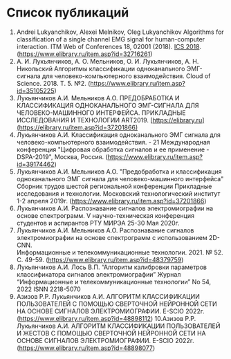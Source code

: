 # Список публикаций

1. Andrei Lukyanchikov, Alexei Melnikov, Oleg Lukyanchikov Algorithms for classification of a single channel EMG signal for human-computer interaction. ITM Web of Conferences 18, 02001 (2018). [ICS 2018](https://doi.org/10.1051/itmconf/20181802001). (https://www.elibrary.ru/item.asp?id=32716261)
2. А. И. Лукьянчиков, А. О. Мельников, О. И. Лукьянчиков, А. Н. Никольский Алгоритмы классификации одноканального ЭМГ-сигнала для человеко-компьютерного взаимодействия. Cloud of Science. 2018. T. 5. №2. (https://www.elibrary.ru/item.asp?id=35105225)
3. Лукьянчиков А.И. Мельников А.О. ПРЕДОБРАБОТКА И КЛАССИФИКАЦИЯ ОДНОКАНАЛЬНОГО ЭМГ-СИГНАЛА ДЛЯ ЧЕЛОВЕКО-МАШИННОГО ИНТЕРФЕЙСА. ПРИКЛАДНЫЕ ИССЛЕДОВАНИЯ И ТЕХНОЛОГИИ ART2019. [https://elibrary.ru](https://elibrary.ru/item.asp?id=37201866)
4. Лукьянчиков А.И. Классификация одноканального ЭМГ сигнала для человеко-компьютерного взаимодействия. - 21 Международная конференция "Цифровая обработка сигналов и ее применение - DSPA-2019", Москва, Россия. (https://www.elibrary.ru/item.asp?id=39174462)
5. Лукьянчиков А.И. Мельников А.О. "Предобработка и классификация одноканального ЭМГ сигнала для человеко-машинного интерфейса" Сборник трудов шестой региональной конференции Прикладные исследования и технологии. Московский технологический институт 1-2 апреля 2019г. (https://www.elibrary.ru/item.asp?id=37201866)
6. Лукьянчиков А.И. Распознавание сигналов электромиографии на основе спектрограмм. V научно-техническая конференция студентов и аспирантов РТУ МИРЭА 25-30 Мая 2020г.
7. Лукьянчиков А.И. Мельников А.О. Распознавание сигналов электромиографии на основе спектрограмм с использованием 2D-CNN. 	
Информационные и телекоммуникационные технологии. 2021. № 52. С. 49-59. (https://www.elibrary.ru/item.asp?id=48379759)
8. Лукьянчиков А.И. Лось В.П. “Алгоритм калибровки параметров классификатора сигналов электромиографии” Журнал “Информационные и телекоммуникационные технологии” No 54, 2022 ISNN 2218-5070
9. Азизов Р.Р. Лукьянчиков А.И. АЛГОРИТМ КЛАССИФИКАЦИИ ПОЛЬЗОВАТЕЛЕЙ С ПОМОЩЬЮ СВЕРТОЧНОЙ НЕЙРОННОЙ СЕТИ НА ОСНОВЕ СИГНАЛОВ ЭЛЕКТРОМИОГРАФИИ. E-SCIO 2022г. (https://www.elibrary.ru/item.asp?id=48898112)
10.Азизов Р.Р. Лукьянчиков А.И. АЛГОРИТМ КЛАССИФИКАЦИИ ПОЛЬЗОВАТЕЛЕЙ И ЖЕСТОВ С ПОМОЩЬЮ СВЕРТОЧНОЙ НЕЙРОННОЙ СЕТИ НА ОСНОВЕ СИГНАЛОВ ЭЛЕКТРОМИОГРАФИИ. E-SCIO 2022г. (https://www.elibrary.ru/item.asp?id=48898077)

